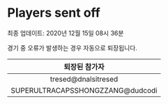# Players sent off
최종 업데이트: 2020년 12월 15일 08시 36분


경기 중 오류가 발생하는 경우 자동으로 퇴장됩니다.


| 퇴장된 참가자 |
|:---:|
| tresed@dnalsitresed |
| SUPERULTRACAPSSHONGZZANG@dudcodi |